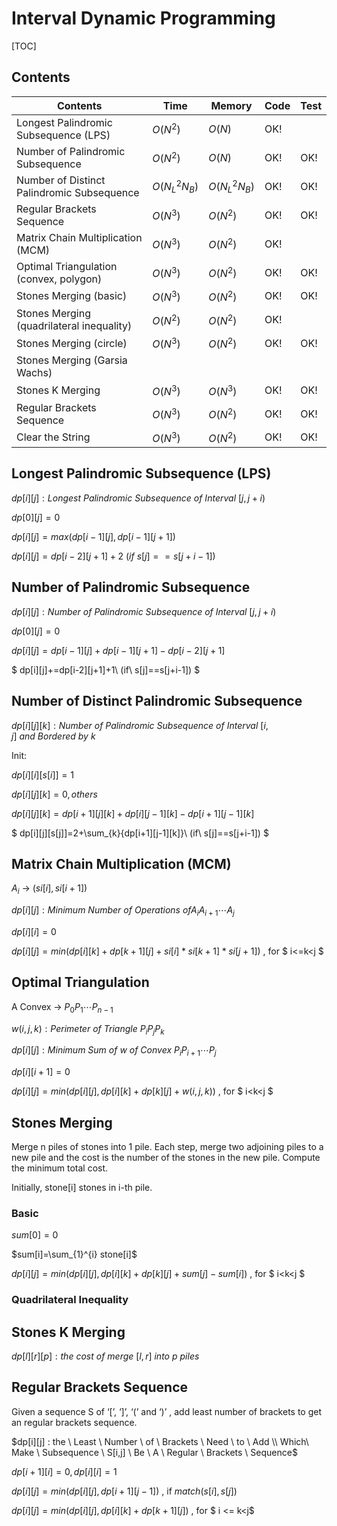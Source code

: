 # Interval Dynamic Programming



[TOC]



## Contents

| Contents                                   | Time           | Memory         | Code | Test |
| ------------------------------------------ | -------------- | -------------- | ---- | ---- |
| Longest Palindromic Subsequence (LPS)      | $O(N^2)$       | $O(N)$         | OK!  |      |
| Number of Palindromic Subsequence          | $O(N^2)$       | $O(N)$         | OK!  | OK!  |
| Number of Distinct Palindromic Subsequence | $O(N_L^2 N_B)$ | $O(N_L^2 N_B)$ | OK!  | OK!  |
| Regular Brackets Sequence                  | $O(N^3)$       | $O(N^2)$       | OK!  | OK!  |
| Matrix Chain Multiplication (MCM)          | $O(N^3)$       | $O(N^2)$       | OK!  |      |
| Optimal Triangulation (convex, polygon)    | $O(N^3)$       | $O(N^2)$       | OK!  | OK!  |
| Stones Merging (basic)                     | $O(N^3)$       | $O(N^2)$       | OK!  | OK!  |
| Stones Merging (quadrilateral inequality)  | $O(N^2)$       | $O(N^2)$       | OK!  |      |
| Stones Merging (circle)                    | $O(N^3)$       | $O(N^2)$       | OK!  | OK!  |
| Stones Merging (Garsia Wachs)              |                |                |      |      |
| Stones K Merging                           | $O(N^3)$       | $O(N^3)$       | OK!  | OK!  |
| Regular Brackets Sequence                  | $O(N^3)$       | $O(N^2)$       | OK!  | OK!  |
| Clear the String                           | $O(N^3)$       | $O(N^2)$       | OK!  | OK!  |



## Longest Palindromic Subsequence (LPS)

$dp[i][j]: Longest\ Palindromic\ Subsequence\ of\ Interval\ [j,j+i)$

$dp[0][j]=0$

$dp[i][j]=max(dp[i-1][j],dp[i-1][j+1])$

$dp[i][j]=dp[i-2][j+1]+2\ (if\ s[j]==s[j+i-1])$



## Number of Palindromic Subsequence

$dp[i][j]: Number\ of\ Palindromic\ Subsequence\ of\ Interval\ [j,j+i)$

$dp[0][j]=0$

$dp[i][j]=dp[i-1][j]+dp[i-1][j+1]-dp[i-2][j+1]$

$ dp[i][j]+=dp[i-2][j+1]+1\ (if\ s[j]==s[j+i-1]) $



## Number of Distinct Palindromic Subsequence

$dp[i][j][k]: Number\ of\ Palindromic\ Subsequence\ of\ Interval\ [i,j] \ and \ Bordered \ by \ k$

Init:

$dp[i][i][s[i]]=1$

$dp[i][j][k]=0, others$



$dp[i][j][k]=dp[i+1][j][k]+dp[i][j-1][k]-dp[i+1][j-1][k]$

$ dp[i][j][s[j]]=2+\sum_{k}{dp[i+1][j-1][k]}\ (if\ s[j]==s[j+i-1]) $



## Matrix Chain Multiplication (MCM)

$A_i$ -> $(si[i],si[i+1])$

$dp[i][j] : Minimum \ Number \ of \ Operations \  of A_i A_{i+1} \cdots A_{j}$

$dp[i][i]=0$

$dp[i][j]=min(dp[i][k]+dp[k+1][j]+si[i]*si[k+1]*si[j+1])$ , for $ i<=k<j $



## Optimal Triangulation

A Convex -> $P_0 P_{1} \cdots P_{n-1}$

$w(i,j,k) : Perimeter \ of \ Triangle \ P_{i} P_{j} P_{k}$

$dp[i][j] : Minimum \ Sum \ of \ w \ of \ Convex \ P_i P_{i+1} \cdots P_{j}$

$dp[i][i+1]=0$

$dp[i][j]=min(dp[i][j],dp[i][k]+dp[k][j]+w(i,j,k))$ , for $ i<k<j $



## Stones Merging 

Merge n piles of stones into 1 pile. Each step, merge two adjoining piles to a new pile and the cost is the number of the stones in the new pile. Compute the minimum total cost.

Initially, stone[i] stones in i-th pile.

### Basic

$sum[0]=0$

$sum[i]=\sum_{1}^{i} stone[i]$

$dp[i][j]=min(dp[i][j],dp[i][k]+dp[k][j]+sum[j]-sum[i])$ , for $ i<k<j $



### Quadrilateral Inequality



## Stones K Merging

$dp[l][r][p]: the \ cost \ of \ merge \ [l,r] \ into \ p \ piles$





## Regular Brackets Sequence

Given a sequence S of ‘[’, ‘]’, ‘(’ and ‘)’ , add least number of brackets to get an regular brackets sequence.

$dp[i][j] : the \ Least \ Number \ of \ Brackets \ Need \ to \ Add \\ Which\ Make \ Subsequence \ S[i,j] \ Be \ A \ Regular \ Brackets \ Sequence$

$dp[i+1][i]=0,dp[i][i]=1$

$dp[i][j]=min(dp[i][j],dp[i+1][j-1])$ , if $match(s[i],s[j])$

$dp[i][j]=min(dp[i][j],dp[i][k]+dp[k+1][j])$ , for $ i <= k<j$

